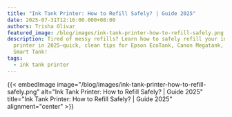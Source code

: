 ```yaml
---
title: "Ink Tank Printer: How to Refill Safely? | Guide 2025"
date: 2025-07-31T12:16:00.000+08:00
authors: Trisha Olivar
featured_image: /blog/images/ink-tank-printer-how-to-refill-safely.png
description: Tired of messy refills? Learn how to safely refill your ink tank
  printer in 2025—quick, clean tips for Epson EcoTank, Canon Megatank, and HP
  Smart Tank!
tags:
  - ink tank printer
---
```

{{< embedImage image="/blog/images/ink-tank-printer-how-to-refill-safely.png" alt="Ink Tank Printer: How to Refill Safely? | Guide 2025" title="Ink Tank Printer: How to Refill Safely? | Guide 2025" alignment="center" >}}

